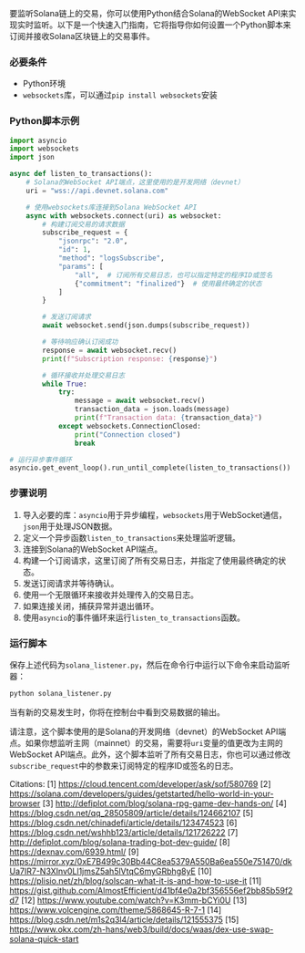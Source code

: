 要监听Solana链上的交易，你可以使用Python结合Solana的WebSocket API来实现实时监听。以下是一个快速入门指南，它将指导你如何设置一个Python脚本来订阅并接收Solana区块链上的交易事件。

### 必要条件
- Python环境
- `websockets`库，可以通过`pip install websockets`安装

### Python脚本示例

```python
import asyncio
import websockets
import json

async def listen_to_transactions():
    # Solana的WebSocket API端点，这里使用的是开发网络（devnet）
    uri = "wss://api.devnet.solana.com"

    # 使用websockets库连接到Solana WebSocket API
    async with websockets.connect(uri) as websocket:
        # 构建订阅交易的请求数据
        subscribe_request = {
            "jsonrpc": "2.0",
            "id": 1,
            "method": "logsSubscribe",
            "params": [
                "all",  # 订阅所有交易日志，也可以指定特定的程序ID或签名
                {"commitment": "finalized"}  # 使用最终确定的状态
            ]
        }

        # 发送订阅请求
        await websocket.send(json.dumps(subscribe_request))

        # 等待响应确认订阅成功
        response = await websocket.recv()
        print(f"Subscription response: {response}")

        # 循环接收并处理交易日志
        while True:
            try:
                message = await websocket.recv()
                transaction_data = json.loads(message)
                print(f"Transaction data: {transaction_data}")
            except websockets.ConnectionClosed:
                print("Connection closed")
                break

# 运行异步事件循环
asyncio.get_event_loop().run_until_complete(listen_to_transactions())
```

### 步骤说明
1. 导入必要的库：`asyncio`用于异步编程，`websockets`用于WebSocket通信，`json`用于处理JSON数据。
2. 定义一个异步函数`listen_to_transactions`来处理监听逻辑。
3. 连接到Solana的WebSocket API端点。
4. 构建一个订阅请求，这里订阅了所有交易日志，并指定了使用最终确定的状态。
5. 发送订阅请求并等待确认。
6. 使用一个无限循环来接收并处理传入的交易日志。
7. 如果连接关闭，捕获异常并退出循环。
8. 使用`asyncio`的事件循环来运行`listen_to_transactions`函数。

### 运行脚本
保存上述代码为`solana_listener.py`，然后在命令行中运行以下命令来启动监听器：

```bash
python solana_listener.py
```

当有新的交易发生时，你将在控制台中看到交易数据的输出。

请注意，这个脚本使用的是Solana的开发网络（devnet）的WebSocket API端点。如果你想监听主网（mainnet）的交易，需要将`uri`变量的值更改为主网的WebSocket API端点。此外，这个脚本监听了所有交易日志，你也可以通过修改`subscribe_request`中的参数来订阅特定的程序ID或签名的日志。

Citations:
[1] https://cloud.tencent.com/developer/ask/sof/580769
[2] https://solana.com/developers/guides/getstarted/hello-world-in-your-browser
[3] http://defiplot.com/blog/solana-rpg-game-dev-hands-on/
[4] https://blog.csdn.net/qq_28505809/article/details/124662107
[5] https://blog.csdn.net/chinadefi/article/details/123474523
[6] https://blog.csdn.net/wshhb123/article/details/121726222
[7] http://defiplot.com/blog/solana-trading-bot-dev-guide/
[8] https://dexnav.com/6939.html/
[9] https://mirror.xyz/0xE7B499c30Bb44C8ea5379A550Ba6ea550e751470/dkUa7IR7-N3XInv0Ll1jmsZ5ah5lVtqC6myGRbhg8yE
[10] https://plisio.net/zh/blog/solscan-what-it-is-and-how-to-use-it
[11] https://gist.github.com/AlmostEfficient/d41bf4e0a2bf356556ef2bb85b59f2d7
[12] https://www.youtube.com/watch?v=K3mm-bCYi0U
[13] https://www.volcengine.com/theme/5868645-R-7-1
[14] https://blog.csdn.net/m1s2q3l4/article/details/121555375
[15] https://www.okx.com/zh-hans/web3/build/docs/waas/dex-use-swap-solana-quick-start